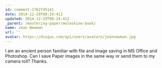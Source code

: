 ```yaml
---
id: comment-1762745141
date: 2014-12-29T08:24:41Z
updated: 2014-12-29T08:24:41Z
_parent: /mastering-paper/moleskine-book/
name: Jean Newman
url: ''
avatar: https://disqus.com/api/users/avatars/jeannewman.jpg
---
```


I am an ancient person familiar with file and image saving in MS Office and
Photoshop. Can I save Paper images in the same way or send them to my camera
roll? Thanks.
